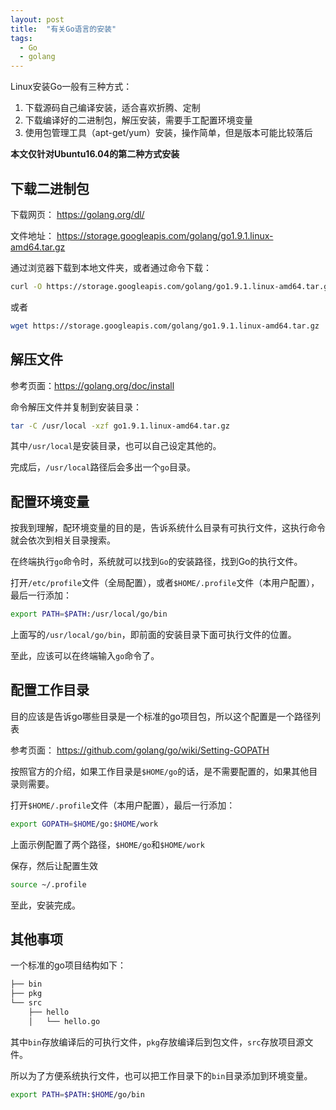 ```yaml
---
layout: post
title:  "有关Go语言的安装"
tags:
  - Go
  - golang
---
```


Linux安装Go一般有三种方式：

1. 下载源码自己编译安装，适合喜欢折腾、定制
2. 下载编译好的二进制包，解压安装，需要手工配置环境变量
3. 使用包管理工具（apt-get/yum）安装，操作简单，但是版本可能比较落后

**本文仅针对Ubuntu16.04的第二种方式安装**

## 下载二进制包

下载网页： <https://golang.org/dl/>

文件地址： <https://storage.googleapis.com/golang/go1.9.1.linux-amd64.tar.gz>

通过浏览器下载到本地文件夹，或者通过命令下载：

``` bash
curl -O https://storage.googleapis.com/golang/go1.9.1.linux-amd64.tar.gz
```
或者

``` bash
wget https://storage.googleapis.com/golang/go1.9.1.linux-amd64.tar.gz
```

## 解压文件

参考页面：<https://golang.org/doc/install>

命令解压文件并复制到安装目录：

``` bash
tar -C /usr/local -xzf go1.9.1.linux-amd64.tar.gz
```

其中`/usr/local`是安装目录，也可以自己设定其他的。

完成后，`/usr/local`路径后会多出一个`go`目录。


## 配置环境变量

按我到理解，配环境变量的目的是，告诉系统什么目录有可执行文件，这执行命令就会依次到相关目录搜索。

在终端执行`go`命令时，系统就可以找到`Go`的安装路径，找到Go的执行文件。

打开`/etc/profile`文件（全局配置），或者`$HOME/.profile`文件（本用户配置），最后一行添加：

``` bash
export PATH=$PATH:/usr/local/go/bin
```

上面写的`/usr/local/go/bin`，即前面的安装目录下面可执行文件的位置。

至此，应该可以在终端输入`go`命令了。


## 配置工作目录

目的应该是告诉go哪些目录是一个标准的go项目包，所以这个配置是一个路径列表

参考页面： <https://github.com/golang/go/wiki/Setting-GOPATH>

按照官方的介绍，如果工作目录是`$HOME/go`的话，是不需要配置的，如果其他目录则需要。

打开`$HOME/.profile`文件（本用户配置），最后一行添加：

``` bash
export GOPATH=$HOME/go:$HOME/work
```
上面示例配置了两个路径，`$HOME/go`和`$HOME/work`

保存，然后让配置生效

``` bash
source ~/.profile
```

至此，安装完成。

## 其他事项

一个标准的go项目结构如下：

``` bash
├── bin
├── pkg
└── src
    ├── hello
    │   └── hello.go
```
其中`bin`存放编译后的可执行文件，`pkg`存放编译后到包文件，`src`存放项目源文件。

所以为了方便系统执行文件，也可以把工作目录下的`bin`目录添加到环境变量。

``` bash
export PATH=$PATH:$HOME/go/bin
```















